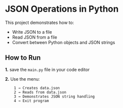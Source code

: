# JSON Operations in Python

This project demonstrates how to:
- Write JSON to a file
- Read JSON from a file
- Convert between Python objects and JSON strings

## How to Run

**1.** save the `main.py` file in your code editor

**2.** Use the menu:
```
    1 → Creates data.json
    2 → Reads from data.json
    3 → Demonstrates JSON string handling
    4 → Exit program
```
